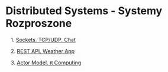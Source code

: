 # Distributed Systems - Systemy Rozproszone

&emsp;1. [Sockets. TCP/UDP. Chat](https://github.com/Phabes/Distributed-Systems/tree/main/Chat)

&emsp;2. [REST API. Weather App](https://github.com/Phabes/Distributed-Systems/tree/main/REST)

&emsp;3. [Actor Model. π Computing](https://github.com/Phabes/Distributed-Systems/tree/main/Ray)
